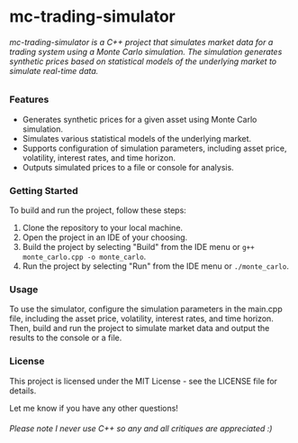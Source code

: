 # mc-trading-simulator
###### mc-trading-simulator is a C++ project that simulates market data for a trading system using a Monte Carlo simulation. The simulation generates synthetic prices based on statistical models of the underlying market to simulate real-time data.

### Features
* Generates synthetic prices for a given asset using Monte Carlo simulation.
* Simulates various statistical models of the underlying market.
* Supports configuration of simulation parameters, including asset price, volatility, interest rates, and time horizon.
* Outputs simulated prices to a file or console for analysis.

### Getting Started
To build and run the project, follow these steps:

1. Clone the repository to your local machine.
2. Open the project in an IDE of your choosing.
3. Build the project by selecting "Build" from the IDE menu or ``` g++ monte_carlo.cpp -o monte_carlo ```.
4. Run the project by selecting "Run" from the IDE menu or ``` ./monte_carlo ```.

### Usage
To use the simulator, configure the simulation parameters in the main.cpp file, including the asset price, volatility, interest rates, and time horizon. Then, build and run the project to simulate market data and output the results to the console or a file.

### License
This project is licensed under the MIT License - see the LICENSE file for details.

Let me know if you have any other questions!

###### Please note I never use C++ so any and all critiques are appreciated :)